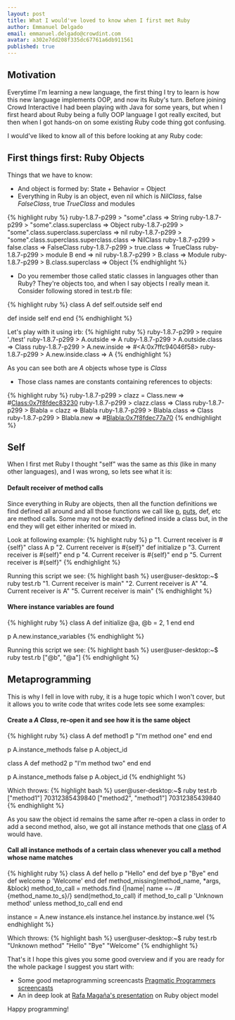 ```yaml
---
layout: post
title: What I would've loved to know when I first met Ruby
author: Emmanuel Delgado
email: emmanuel.delgado@crowdint.com
avatar: a302e7dd208f335dc67761a6db911561
published: true
---
```


Motivation
----------

Everytime I'm learning a new language, the first thing I try to learn is how this new language
implements OOP, and now its Ruby's turn. Before joining Crowd Interactive I had been playing with Java for some
years, but when I first heard about Ruby being a fully OOP language I got really excited, but then
when I got hands-on on some existing Ruby code thing got confusing.

I would've liked to know all of this before looking at any Ruby code:

First things first: Ruby Objects
-------------------------------
Things that we have to know:

* And object is formed by: State + Behavior = Object
* Everything in Ruby is an object, even nil which is *NilClass*, false *FalseClass*, true *TrueClass* and modules

{% highlight ruby %}
ruby-1.8.7-p299 > "some".class
 => String 
ruby-1.8.7-p299 > "some".class.superclass
 => Object 
ruby-1.8.7-p299 > "some".class.superclass.superclass
 => nil 
ruby-1.8.7-p299 > "some".class.superclass.superclass.class
 => NilClass 
ruby-1.8.7-p299 > false.class
 => FalseClass 
ruby-1.8.7-p299 > true.class
 => TrueClass 
ruby-1.8.7-p299 > module B end
 => nil 
ruby-1.8.7-p299 > B.class
 => Module 
ruby-1.8.7-p299 > B.class.superclass
 => Object 
{% endhighlight %}

* Do you remember those called static classes in languages other than Ruby? They're objects too, 
and when I say objects I really mean it. Consider following stored in test.rb file:

{% highlight ruby %}
class A
  def self.outside
    self
  end

  def inside
    self
  end 
end
{% endhighlight %}
 
Let's play with it using irb:
{% highlight ruby %}
ruby-1.8.7-p299 > require './test'
ruby-1.8.7-p299 > A.outside
 => A 
ruby-1.8.7-p299 > A.outside.class
 => Class 
ruby-1.8.7-p299 > A.new.inside
 => #<A:0x7ffc94046f58> 
ruby-1.8.7-p299 > A.new.inside.class
 => A 
{% endhighlight %}

As you can see both are *A* objects whose type is *Class*

* Those class names are constants containing references to objects:

{% highlight ruby %}
ruby-1.8.7-p299 > clazz = Class.new
 => #<Class:0x7f8fdec83230> 
ruby-1.8.7-p299 > clazz.class
 => Class 
ruby-1.8.7-p299 > Blabla = clazz
 => Blabla 
ruby-1.8.7-p299 > Blabla.class
 => Class 
ruby-1.8.7-p299 > Blabla.new
 => #<Blabla:0x7f8fdec77a70> 
{% endhighlight %}

Self
----
When I first met Ruby I thought "self" was the same as *this* (like in many other languages), and I was wrong, so lets 
see what it is:

#### Default receiver of method calls 
Since everything in Ruby are objects, then all the function definitions we find defined all around 
and all those functions we call like [p](http://ruby-doc.org/core/classes/Kernel.html#M005961), 
[puts](http://ruby-doc.org/core/classes/Kernel.html#M005954), def, etc are method calls. Some may 
not be exactly defined inside a class but, in the end they will get either inherited or mixed in.

Look at following example:
{% highlight ruby %}
p "1. Current receiver is #{self}"
class A
  p "2. Current receiver is #{self}"
  def initialize
    p "3. Current receiver is #{self}"
  end 
  p "4. Current receiver is #{self}"
end
p "5. Current receiver is #{self}"
{% endhighlight %}

Running this script we see:
{% highlight bash %}
user@user-desktop:~$ ruby test.rb 
"1. Current receiver is main"
"2. Current receiver is A"
"4. Current receiver is A"
"5. Current receiver is main"
{% endhighlight %}

#### Where instance variables are found
{% highlight ruby %}
class A
  def initialize
    @a, @b = 2, 1
  end
end

p A.new.instance_variables
{% endhighlight %}

Running this script we see:
{% highlight bash %}
user@user-desktop:~$ ruby test.rb 
["@b", "@a"]
{% endhighlight %}

Metaprogramming
------------------------------
This is why I fell in love with ruby, it is a huge topic which I won't cover, but it allows you
to write code that writes code lets see some examples:

#### Create a *A Class*, re-open it and see how it is the same object
{% highlight ruby %}
class A
  def method1
    p "I'm method one"
  end
end

p A.instance_methods false
p A.object_id

class A
  def method2
    p "I'm method two"
  end
end

p A.instance_methods false
p A.object_id
{% endhighlight %}

Which throws:
{% highlight bash %}
user@user-desktop:~$ ruby test.rb 
["method1"]
70312385439840
["method2", "method1"]
70312385439840
{% endhighlight %}

As you saw the object id remains the same after re-open a class in order to add a second method, also, 
we got all instance methods that one [class](http://ruby-doc.org/core/classes/Object.html#M000350) 
of *A* would have.

#### Call all instance methods of a certain class whenever you call a method whose name matches
{% highlight ruby %}
class A
  def hello
    p "Hello"
  end 
  def bye 
    p "Bye"
  end 
  def welcome
    p 'Welcome'
  end 
  def method_missing(method_name, *args, &block)
    method_to_call = methods.find {|name| name =~ /#{method_name.to_s}/}
    send(method_to_call) if method_to_call
    p 'Unknown method' unless method_to_call
  end 
end

instance = A.new
instance.els
instance.hel
instance.by
instance.wel
{% endhighlight %}

Which throws:
{% highlight bash %}
user@user-desktop:~$ ruby test.rb 
"Unknown method"
"Hello"
"Bye"
"Welcome"
{% endhighlight %}

That's it I hope this gives you some good overview and if you are ready for the whole package I 
suggest you start with:

* Some good metaprogramming screencasts [Pragmatic Programmers screencasts](http://pragprog.com/screencasts/v-dtrubyom/the-ruby-object-model-and-metaprogramming)
* An in deep look at [Rafa Maga&ntilde;a's presentation](http://raflabs.com/blogs/silence-is-foo/2009/12/13/the-ruby-object-model/) on Ruby object model 

Happy programming!
